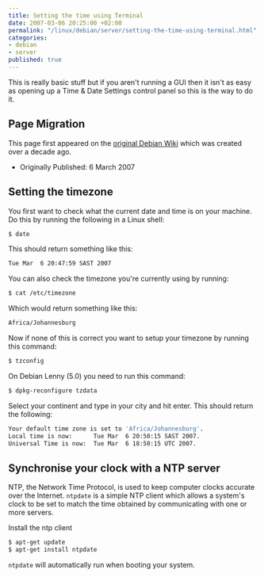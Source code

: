 ```yaml
---
title: Setting the time using Terminal
date: 2007-03-06 20:25:00 +02:00
permalink: "/linux/debian/server/setting-the-time-using-terminal.html"
categories:
- debian
- server
published: true
---
```


This is really basic stuff but if you aren't running a GUI then it isn't as easy as opening up a Time & Date Settings control panel so this is the way to do it.

## Page Migration
This page first appeared on the [original Debian Wiki][history] which was created over a decade ago.

 - Originally Published: 6 March 2007

## Setting the timezone
You first want to check what the current date and time is on your machine. Do this by running the following in a Linux shell:
```bash
$ date
```
This should return something like this:
```bash
Tue Mar  6 20:47:59 SAST 2007
```
You can also check the timezone you're currently using by running:
```bash
$ cat /etc/timezone
```
Which would return something like this:
```bash
Africa/Johannesburg
```
Now if none of this is correct you want to setup your timezone by running this command:
```bash
$ tzconfig
```
On Debian Lenny (5.0) you need to run this command:
```bash
$ dpkg-reconfigure tzdata
```
Select your continent and type in your city and hit enter. This should return the following:
```bash
Your default time zone is set to 'Africa/Johannesburg'.
Local time is now:      Tue Mar  6 20:50:15 SAST 2007.
Universal Time is now:  Tue Mar  6 18:50:15 UTC 2007.
```
## Synchronise your clock with a NTP server
NTP, the Network Time Protocol, is used to keep computer clocks accurate over the Internet. `ntpdate` is a simple NTP client which allows a system's clock to be set to match the time obtained by communicating with one or more servers.

Install the ntp client
```bash
$ apt-get update
$ apt-get install ntpdate
```
`ntpdate` will automatically run when booting your system.

[history]: /howto-history/

